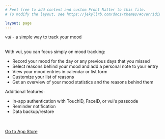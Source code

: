 ```yaml
---
# Feel free to add content and custom Front Matter to this file.
# To modify the layout, see https://jekyllrb.com/docs/themes/#overriding-theme-defaults

layout: page
---
```


*vui* - a simple way to track your mood
\
&nbsp;

With vui, you can focus simply on mood tracking:
- Record your mood for the day or any previous days that you missed
- Select reasons behind your mood and add a personal note to your entry
- View your mood entries in calendar or list form
- Customize your list of reasons
- Get an overview of your mood statistics and the reasons behind them

Additional features:
- In-app authentication with TouchID, FaceID, or vui's passcode
- Reminder notification
- Data backup/restore
\
&nbsp;
\
&nbsp;

[Go to App Store]()